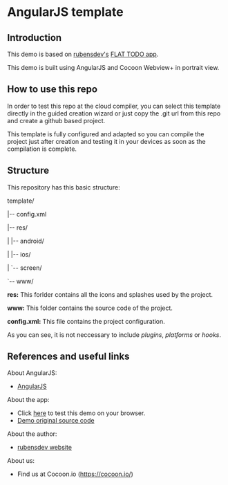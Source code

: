 AngularJS template
==================

## Introduction

This demo is based on [rubensdev's](http://rubensdev.com/) [FLAT TODO app](https://github.com/rubensdev/todo-app). 

This demo is built using AngularJS and Cocoon Webview+ in portrait view. 

## How to use this repo

In order to test this repo at the cloud compiler, you can select this template directly in the guided creation wizard or just copy the .git url from this repo and create a github based project. 

This template is fully configured and adapted so you can compile the project just after creation and testing it in your devices as soon as the compilation is complete. 

## Structure

This repository has this basic structure: 

template/

|-- config.xml

|-- res/

|	|-- android/

|	|-- ios/

| 	`-- screen/

`-- www/

**res:** This forlder contains all the icons and splashes used by the project.

**www:** This folder contains the source code of the project. 

**config.xml:** This file contains the project configuration.

As you can see, it is not neccessary to include *plugins*, *platforms* or *hooks*. 

## References and useful links

About AngularJS: 

* [AngularJS](https://angularjs.org/)

About the app: 

* Click [here](http://rubensdev.com/todo-app/#/home) to test this demo on your browser.
* [Demo original source code](https://github.com/rubensdev/todo-app)

About the author: 

* [rubensdev website](http://rubensdev.com/)

About us: 

* Find us at Cocoon.io (https://cocoon.io/)